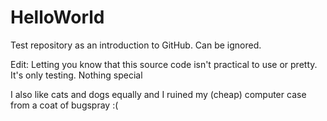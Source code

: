 # HelloWorld
Test repository as an introduction to GitHub. Can be ignored.



Edit: Letting you know that this source code isn't practical to use or pretty. It's only testing. Nothing special

I also like cats and dogs equally and I ruined my (cheap) computer case from a coat of bugspray :(
